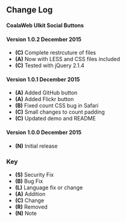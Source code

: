 ## Change Log

#### CoalaWeb UIkit Social Buttons

#### Version 1.0.2 December 2015
- **(C)** Complete restrcuture of files
- **(A)** Now with LESS and CSS files included
- **(C)** Tested with jQuery 2.1.4

#### Version 1.0.1 December 2015
- **(A)** Added GitHub button
- **(A)** Added Flickr button
- **(B)** Fixed count CSS bug in Safari
- **(C)** Small changes to count padding
- **(C)** Updated demo and README

#### Version 1.0.0 December 2015
- **(N)** Initial release

### Key
- **(S)** Security Fix
- **(B)** Bug Fix
- **(L)** Language fix or change
- **(A)** Addition
- **(C)** Change
- **(R)** Removed
- **(N)** Note